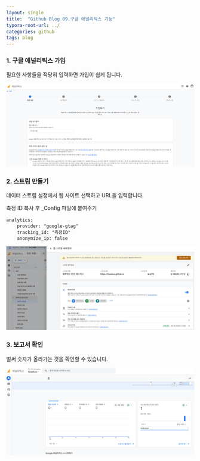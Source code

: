 ```yaml
---
layout: single
title:  "Github Blog 09.구글 애널리틱스 기능"
typora-root-url: ../
categories: github
tags: blog
---
```






### 1. 구글 애널리틱스 가입

필요한 사항들을 적당히 입력하면 가입이 쉽게 됩니다.

![google-anal-01](/images/2025-01-25-08/google-anal-01.png)





### 2. 스트림 만들기

데이터 스트림 설정에서 웹 사이트 선택하고 URL을 입력합니다.

측정 ID 복사 후 _Config 파일에 붙여주기

```
analytics:
	provider: "google-gtag"
	tracking_id: "측정ID"
	anonymize_ip: false
```



![google-anal-03](/images/2025-01-25-08/google-anal-03-1738126309579-11.png)



### 3. 보고서 확인

벌써 숫자가 올라가는 것을 확인할 수 있습니다. 



![google-anal-02](/images/2025-01-25-08/google-anal-02.png)
